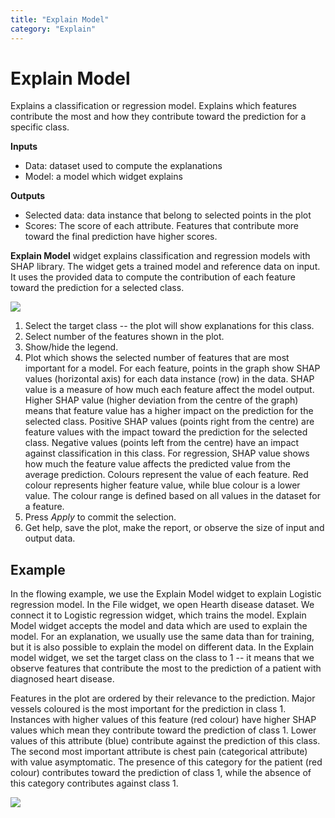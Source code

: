 ```yaml
---
title: "Explain Model"
category: "Explain"
---
```

Explain Model
=============

Explains a classification or regression model. Explains which features contribute the most and how they contribute toward the prediction for a specific class.

**Inputs**

- Data: dataset used to compute the explanations
- Model: a model which widget explains

**Outputs**

- Selected data: data instance that belong to selected points in the plot
- Scores: The score of each attribute. Features that contribute more toward the final prediction have higher scores.

**Explain Model** widget explains classification and regression models with SHAP library. The widget gets a trained model and reference data on input. It uses the provided data to compute the contribution of each feature toward the prediction for a selected class. 

![](../images/Explain-Model.png)

1. Select the target class -- the plot will show explanations for this class.
2. Select number of the features shown in the plot.
3. Show/hide the legend.
4. Plot which shows the selected number of features that are most important for a model. For each feature, points in the graph show SHAP values (horizontal axis) for each data instance (row) in the data. SHAP value is a measure of how much each feature affect the model output. Higher SHAP value (higher deviation from the centre of the graph) means that feature value has a higher impact on the prediction for the selected class. Positive SHAP values (points right from the centre) are feature values with the impact toward the prediction for the selected class. Negative values (points left from the centre) have an impact against classification in this class. For regression, SHAP value shows how much the feature value affects the predicted value from the average prediction. Colours represent the value of each feature. Red colour represents higher feature value, while blue colour is a lower value. The colour range is defined based on all values in the dataset for a feature.
5. Press *Apply* to commit the selection.
6. Get help, save the plot, make the report, or observe the size of input and output data.

Example
-------

In the flowing example, we use the Explain Model widget to explain Logistic regression model. In the File widget, we open Hearth disease dataset. We connect it to Logistic regression widget, which trains the model. Explain Model widget accepts the model and data which are used to explain the model. For an explanation, we usually use the same data than for training, but it is also possible to explain the model on different data. In the Explain model widget, we set the target class on the class to 1 -- it means that we observe features that contribute the most to the prediction of a patient with diagnosed heart disease. 

Features in the plot are ordered by their relevance to the prediction. Major vessels coloured is the most important for the prediction in class 1. Instances with higher values of this feature (red colour) have higher SHAP values which mean they contribute toward the prediction of class 1. Lower values of this attribute (blue) contribute against the prediction of this class. The second most important attribute is chest pain (categorical attribute) with value asymptomatic. The presence of this category for the patient (red colour) contributes toward the prediction of class 1, while the absence of this category contributes against class 1.  

![](../images/Explain-Model-Example.png)

